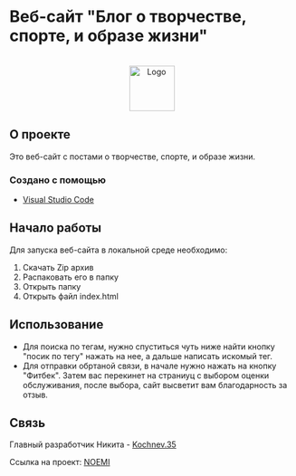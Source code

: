 # Веб-сайт "Блог о творчестве, спорте, и образе жизни"







<!-- PROJECT LOGO -->
<br />
<div align="center">
  <a href="https://github.com/Nikita60012/Flight-scoreboard">
    <img src="https://netology-code.github.io/html-2-diploma/sources/images/noemi-logo.svg" alt="Logo"  width="80" height="80">
  </a>


  <p align="center">
   
  
  </p>
</div>





<!-- ABOUT THE PROJECT -->
## О проекте

Это веб-сайт с постами о творчестве, спорте, и образе жизни.




### Создано с помощью

* [Visual Studio Code](https://code.visualstudio.com)



<!-- GETTING STARTED -->
## Начало работы

Для запуска веб-сайта в локальной среде необходимо:
1.	Скачать Zip архив
2.	Распаковать его в папку
3.	Открыть папку
4.	Открыть файл index.html


<!-- USAGE EXAMPLES -->
## Использование
* Для поиска по тегам, нужно спуститься чуть ниже найти кнопку "посик по тегу" нажать на нее, а дальше написать искомый тег.
* Для отправки обртаной связи, в начале нужно нажать на кнопку "Фитбек". Затем вас перекинет на страниуц с выбором оценки обслуживания, после выбора, сайт высветит вам благодарность за отзыв.


<!-- CONTACT -->
## Связь

Главный разработчик Никита - [Kochnev.35](https://vk.com/kocha35)

Ссылка на проект: [NOEMI](https://github.com/Kochnev35/Praktika-study)

